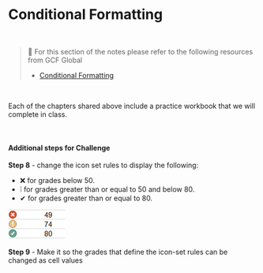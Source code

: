 # Conditional Formatting

<br>

> 📖 For this section of the notes please refer to the following resources from GCF Global
>
> - [Conditional Formatting](https://edu.gcfglobal.org/en/excel/conditional-formatting/1/) 

<br>

Each of the chapters shared above include a practice workbook that we will complete in class.

<br>

#### Additional steps for Challenge

**Step 8** - change the icon set rules to display the following:

-  ❌  for grades below 50.
- ❕ for grades  greater than or equal to 50 and below 80.
- ✔ for grades greater than or equal to 80.

![image-20201015112243142](assets/image-20201015112243142.png)



**Step 9** - Make it so the grades that define the icon-set rules can be changed as cell values



